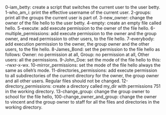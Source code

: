0-iam_betty: create a script that switches the current user to the user betty.
1-who_am_i: print the effective username of the current user.
2-groups: print all the groups the current user is part of.
3-new_owner: change the owner of the file hello to the user betty.
4-empty: create an empty file called hello.
5-execute: add execute permission to the owner of the file hello.
6-multiple_permissions: add execute permission to the owner and the group owner, and read permission to other users, to the file hello.
7-everybody: add execution permission to the owner, the group owner and the other users, to the file hello.
8-James_Bond: set the permission to the file hello as follows: Owner: no permission at all, Group: no permission at all, Other users: all the permissions.
9-John_Doe: set the mode of the file hello to this: -rwxr-x-wx.
10-mirror_permissions: set the mode of the file hello always the same as olleh’s mode.
11-directories_permissions: add execute permission to all subdirectories of the current directory for the owner, the group owner and all other users. Regular files should not be changed.
12-directory_permissions: create a directory called my_dir with permissions 751 in the working directory.
13-change_group: change the group owner to school for the file hello,
100-change_owner_and_group: change the owner to vincent and the group owner to staff for all the files and directories in the working directory.
